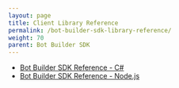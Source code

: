 ```yaml
---
layout: page
title: Client Library Reference
permalink: /bot-builder-sdk-library-reference/
weight: 70
parent: Bot Builder SDK
---
```



* <a href="/botframework/sdkreference/csharp">Bot Builder SDK Reference - C#</a>
* <a href="/botframework/sdkreference/nodejs/modules/_index_d_.html">Bot Builder SDK Reference - Node.js</a>
